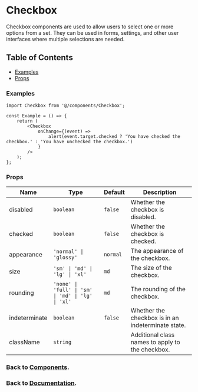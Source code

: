 # Checkbox

Checkbox components are used to allow users to select one or more options from a set. They can be used in forms, settings, and other user interfaces where multiple selections are needed.

## Table of Contents

-   [Examples](#examples)
-   [Props](#props)

### Examples

```tsx
import Checkbox from '@/components/Checkbox';

const Example = () => {
    return (
        <Checkbox
            onChange={(event) =>
                alert(event.target.checked ? 'You have checked the checkbox.' : 'You have unchecked the checkbox.')
            }
        />
    );
};
```

### Props

| Name          | Type                                               | Default  | Description                                        |
| ------------- | -------------------------------------------------- | -------- | -------------------------------------------------- |
| disabled      | `boolean`                                          | `false`  | Whether the checkbox is disabled.                  |
| checked       | `boolean`                                          | `false`  | Whether the checkbox is checked.                   |
| appearance    | `'normal' \| 'glossy'`                             | `normal` | The appearance of the checkbox.                    |
| size          | `'sm' \| 'md' \| 'lg' \| 'xl'`                     | `md`     | The size of the checkbox.                          |
| rounding      | `'none' \| 'full' \| 'sm' \| 'md' \| 'lg' \| 'xl'` | `md`     | The rounding of the checkbox.                      |
| indeterminate | `boolean`                                          | `false`  | Whether the checkbox is in an indeterminate state. |
| className     | `string`                                           |          | Additional class names to apply to the checkbox.   |

### Back to [Components](../README.md).

### Back to [Documentation](../../README.md).
